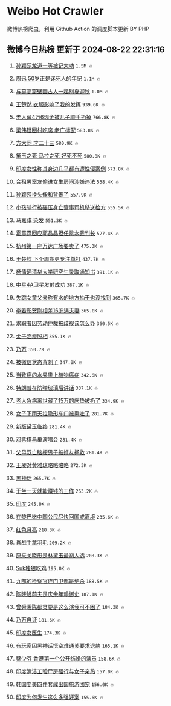 # Weibo Hot Crawler 



微博热榜爬虫，利用 Github Action 的调度脚本更新 BY PHP 


## 微博今日热榜 更新于 2024-08-22 22:31:16 
1. [孙颖莎龙道一等被记大功](https://s.weibo.com/weibo?q=%23%E5%AD%99%E9%A2%96%E8%8E%8E%E9%BE%99%E9%81%93%E4%B8%80%E7%AD%89%E8%A2%AB%E8%AE%B0%E5%A4%A7%E5%8A%9F%23&t=31&band_rank=1&Refer=top) `1.5M 🔥` 

1. [周迅 50岁正是迷死人的年纪](https://s.weibo.com/weibo?q=%E5%91%A8%E8%BF%85%2050%E5%B2%81%E6%AD%A3%E6%98%AF%E8%BF%B7%E6%AD%BB%E4%BA%BA%E7%9A%84%E5%B9%B4%E7%BA%AA&t=31&band_rank=2&Refer=top) `1.1M 🔥` 

1. [与莫高窟壁画古人一起别夏迎秋](https://s.weibo.com/weibo?q=%23%E4%B8%8E%E8%8E%AB%E9%AB%98%E7%AA%9F%E5%A3%81%E7%94%BB%E5%8F%A4%E4%BA%BA%E4%B8%80%E8%B5%B7%E5%88%AB%E5%A4%8F%E8%BF%8E%E7%A7%8B%23&t=31&band_rank=3&Refer=top) `1.0M 🔥` 

1. [王楚然 衣服影响了我的发挥](https://s.weibo.com/weibo?q=%E7%8E%8B%E6%A5%9A%E7%84%B6%20%E8%A1%A3%E6%9C%8D%E5%BD%B1%E5%93%8D%E4%BA%86%E6%88%91%E7%9A%84%E5%8F%91%E6%8C%A5&t=31&band_rank=4&Refer=top) `939.6K 🔥` 

1. [老人藏4万6现金被儿子顺手扔掉](https://s.weibo.com/weibo?q=%23%E8%80%81%E4%BA%BA%E8%97%8F4%E4%B8%876%E7%8E%B0%E9%87%91%E8%A2%AB%E5%84%BF%E5%AD%90%E9%A1%BA%E6%89%8B%E6%89%94%E6%8E%89%23&t=31&band_rank=5&Refer=top) `766.8K 🔥` 

1. [梁伟铿回村吃席 老广标配](https://s.weibo.com/weibo?q=%E6%A2%81%E4%BC%9F%E9%93%BF%E5%9B%9E%E6%9D%91%E5%90%83%E5%B8%AD%20%E8%80%81%E5%B9%BF%E6%A0%87%E9%85%8D&t=31&band_rank=6&Refer=top) `583.8K 🔥` 

1. [方大同 才二十三](https://s.weibo.com/weibo?q=%E6%96%B9%E5%A4%A7%E5%90%8C%20%E6%89%8D%E4%BA%8C%E5%8D%81%E4%B8%89&t=31&band_rank=7&Refer=top) `580.9K 🔥` 

1. [黛玉之死 马拉之死 好死不死](https://s.weibo.com/weibo?q=%E9%BB%9B%E7%8E%89%E4%B9%8B%E6%AD%BB%20%E9%A9%AC%E6%8B%89%E4%B9%8B%E6%AD%BB%20%E5%A5%BD%E6%AD%BB%E4%B8%8D%E6%AD%BB&t=31&band_rank=8&Refer=top) `580.8K 🔥` 

1. [印度女性称其身边几乎都有遭性侵案例](https://s.weibo.com/weibo?q=%23%E5%8D%B0%E5%BA%A6%E5%A5%B3%E6%80%A7%E7%A7%B0%E5%85%B6%E8%BA%AB%E8%BE%B9%E5%87%A0%E4%B9%8E%E9%83%BD%E6%9C%89%E9%81%AD%E6%80%A7%E4%BE%B5%E6%A1%88%E4%BE%8B%23&t=31&band_rank=9&Refer=top) `573.8K 🔥` 

1. [合租男室友偷进女生房间涉嫌违法](https://s.weibo.com/weibo?q=%23%E5%90%88%E7%A7%9F%E7%94%B7%E5%AE%A4%E5%8F%8B%E5%81%B7%E8%BF%9B%E5%A5%B3%E7%94%9F%E6%88%BF%E9%97%B4%E6%B6%89%E5%AB%8C%E8%BF%9D%E6%B3%95%23&t=31&band_rank=10&Refer=top) `558.4K 🔥` 

1. [孙颖莎换头像和背景了](https://s.weibo.com/weibo?q=%E5%AD%99%E9%A2%96%E8%8E%8E%E6%8D%A2%E5%A4%B4%E5%83%8F%E5%92%8C%E8%83%8C%E6%99%AF%E4%BA%86&t=31&band_rank=11&Refer=top) `557.9K 🔥` 

1. [小孩骑行被碾压身亡肇事司机移送检方](https://s.weibo.com/weibo?q=%23%E5%B0%8F%E5%AD%A9%E9%AA%91%E8%A1%8C%E8%A2%AB%E7%A2%BE%E5%8E%8B%E8%BA%AB%E4%BA%A1%E8%82%87%E4%BA%8B%E5%8F%B8%E6%9C%BA%E7%A7%BB%E9%80%81%E6%A3%80%E6%96%B9%23&t=31&band_rank=12&Refer=top) `555.5K 🔥` 

1. [马嘉祺 染发](https://s.weibo.com/weibo?q=%E9%A9%AC%E5%98%89%E7%A5%BA%20%E6%9F%93%E5%8F%91&t=31&band_rank=13&Refer=top) `551.3K 🔥` 

1. [霍震霆回应郭晶晶担任跳水裁判长](https://s.weibo.com/weibo?q=%23%E9%9C%8D%E9%9C%87%E9%9C%86%E5%9B%9E%E5%BA%94%E9%83%AD%E6%99%B6%E6%99%B6%E6%8B%85%E4%BB%BB%E8%B7%B3%E6%B0%B4%E8%A3%81%E5%88%A4%E9%95%BF%23&t=31&band_rank=14&Refer=top) `527.4K 🔥` 

1. [杭州第一座万达广场要卖了](https://s.weibo.com/weibo?q=%23%E6%9D%AD%E5%B7%9E%E7%AC%AC%E4%B8%80%E5%BA%A7%E4%B8%87%E8%BE%BE%E5%B9%BF%E5%9C%BA%E8%A6%81%E5%8D%96%E4%BA%86%23&t=31&band_rank=15&Refer=top) `475.3K 🔥` 

1. [王楚钦 下个周期更专注单打](https://s.weibo.com/weibo?q=%E7%8E%8B%E6%A5%9A%E9%92%A6%20%E4%B8%8B%E4%B8%AA%E5%91%A8%E6%9C%9F%E6%9B%B4%E4%B8%93%E6%B3%A8%E5%8D%95%E6%89%93&t=31&band_rank=16&Refer=top) `437.7K 🔥` 

1. [杨倩晒清华大学研究生录取通知书](https://s.weibo.com/weibo?q=%23%E6%9D%A8%E5%80%A9%E6%99%92%E6%B8%85%E5%8D%8E%E5%A4%A7%E5%AD%A6%E7%A0%94%E7%A9%B6%E7%94%9F%E5%BD%95%E5%8F%96%E9%80%9A%E7%9F%A5%E4%B9%A6%23&t=31&band_rank=17&Refer=top) `391.1K 🔥` 

1. [中星4A卫星发射成功](https://s.weibo.com/weibo?q=%23%E4%B8%AD%E6%98%9F4A%E5%8D%AB%E6%98%9F%E5%8F%91%E5%B0%84%E6%88%90%E5%8A%9F%23&t=31&band_rank=18&Refer=top) `387.1K 🔥` 

1. [失踪女童父亲称有水的地方抽干也没找到](https://s.weibo.com/weibo?q=%23%E5%A4%B1%E8%B8%AA%E5%A5%B3%E7%AB%A5%E7%88%B6%E4%BA%B2%E7%A7%B0%E6%9C%89%E6%B0%B4%E7%9A%84%E5%9C%B0%E6%96%B9%E6%8A%BD%E5%B9%B2%E4%B9%9F%E6%B2%A1%E6%89%BE%E5%88%B0%23&t=31&band_rank=19&Refer=top) `365.7K 🔥` 

1. [李若彤贺刚相差16岁演夫妻](https://s.weibo.com/weibo?q=%23%E6%9D%8E%E8%8B%A5%E5%BD%A4%E8%B4%BA%E5%88%9A%E7%9B%B8%E5%B7%AE16%E5%B2%81%E6%BC%94%E5%A4%AB%E5%A6%BB%23&t=31&band_rank=20&Refer=top) `365.0K 🔥` 

1. [求职者因劳动仲裁被歧视该怎么办](https://s.weibo.com/weibo?q=%23%E6%B1%82%E8%81%8C%E8%80%85%E5%9B%A0%E5%8A%B3%E5%8A%A8%E4%BB%B2%E8%A3%81%E8%A2%AB%E6%AD%A7%E8%A7%86%E8%AF%A5%E6%80%8E%E4%B9%88%E5%8A%9E%23&t=31&band_rank=21&Refer=top) `360.5K 🔥` 

1. [金子涵瘦脱相](https://s.weibo.com/weibo?q=%E9%87%91%E5%AD%90%E6%B6%B5%E7%98%A6%E8%84%B1%E7%9B%B8&t=31&band_rank=22&Refer=top) `355.1K 🔥` 

1. [乃万](https://s.weibo.com/weibo?q=%E4%B9%83%E4%B8%87&t=31&band_rank=23&Refer=top) `350.7K 🔥` 

1. [被微信状态背刺了](https://s.weibo.com/weibo?q=%23%E8%A2%AB%E5%BE%AE%E4%BF%A1%E7%8A%B6%E6%80%81%E8%83%8C%E5%88%BA%E4%BA%86%23&t=31&band_rank=24&Refer=top) `347.0K 🔥` 

1. [当致癌的水果患上植物癌症](https://s.weibo.com/weibo?q=%23%E5%BD%93%E8%87%B4%E7%99%8C%E7%9A%84%E6%B0%B4%E6%9E%9C%E6%82%A3%E4%B8%8A%E6%A4%8D%E7%89%A9%E7%99%8C%E7%97%87%23&t=31&band_rank=25&Refer=top) `342.6K 🔥` 

1. [特朗普在防弹玻璃后讲话](https://s.weibo.com/weibo?q=%23%E7%89%B9%E6%9C%97%E6%99%AE%E5%9C%A8%E9%98%B2%E5%BC%B9%E7%8E%BB%E7%92%83%E5%90%8E%E8%AE%B2%E8%AF%9D%23&t=31&band_rank=26&Refer=top) `337.1K 🔥` 

1. [老人急病离世藏了15万的床垫被扔了](https://s.weibo.com/weibo?q=%23%E8%80%81%E4%BA%BA%E6%80%A5%E7%97%85%E7%A6%BB%E4%B8%96%E8%97%8F%E4%BA%8615%E4%B8%87%E7%9A%84%E5%BA%8A%E5%9E%AB%E8%A2%AB%E6%89%94%E4%BA%86%23&t=31&band_rank=27&Refer=top) `334.9K 🔥` 

1. [女子下雨天拉隐形车门被熏吐了](https://s.weibo.com/weibo?q=%23%E5%A5%B3%E5%AD%90%E4%B8%8B%E9%9B%A8%E5%A4%A9%E6%8B%89%E9%9A%90%E5%BD%A2%E8%BD%A6%E9%97%A8%E8%A2%AB%E7%86%8F%E5%90%90%E4%BA%86%23&t=31&band_rank=28&Refer=top) `281.7K 🔥` 

1. [新版黛玉临终](https://s.weibo.com/weibo?q=%E6%96%B0%E7%89%88%E9%BB%9B%E7%8E%89%E4%B8%B4%E7%BB%88&t=31&band_rank=29&Refer=top) `281.4K 🔥` 

1. [邓紫棋鸟巢演唱会](https://s.weibo.com/weibo?q=%23%E9%82%93%E7%B4%AB%E6%A3%8B%E9%B8%9F%E5%B7%A2%E6%BC%94%E5%94%B1%E4%BC%9A%23&t=31&band_rank=30&Refer=top) `281.4K 🔥` 

1. [父母双亡脑梗男子被好友拯救](https://s.weibo.com/weibo?q=%23%E7%88%B6%E6%AF%8D%E5%8F%8C%E4%BA%A1%E8%84%91%E6%A2%97%E7%94%B7%E5%AD%90%E8%A2%AB%E5%A5%BD%E5%8F%8B%E6%8B%AF%E6%95%91%23&t=31&band_rank=31&Refer=top) `281.4K 🔥` 

1. [王昶对黄雅琼略略略略](https://s.weibo.com/weibo?q=%23%E7%8E%8B%E6%98%B6%E5%AF%B9%E9%BB%84%E9%9B%85%E7%90%BC%E7%95%A5%E7%95%A5%E7%95%A5%E7%95%A5%23&t=31&band_rank=32&Refer=top) `272.3K 🔥` 

1. [黑神话](https://s.weibo.com/weibo?q=%E9%BB%91%E7%A5%9E%E8%AF%9D&t=31&band_rank=33&Refer=top) `265.7K 🔥` 

1. [干坐一天就能赚钱的工作](https://s.weibo.com/weibo?q=%E5%B9%B2%E5%9D%90%E4%B8%80%E5%A4%A9%E5%B0%B1%E8%83%BD%E8%B5%9A%E9%92%B1%E7%9A%84%E5%B7%A5%E4%BD%9C&t=31&band_rank=34&Refer=top) `263.2K 🔥` 

1. [印度](https://s.weibo.com/weibo?q=%E5%8D%B0%E5%BA%A6&t=31&band_rank=35&Refer=top) `245.0K 🔥` 

1. [在黎巴嫩中国公民尽快回国或离境](https://s.weibo.com/weibo?q=%23%E5%9C%A8%E9%BB%8E%E5%B7%B4%E5%AB%A9%E4%B8%AD%E5%9B%BD%E5%85%AC%E6%B0%91%E5%B0%BD%E5%BF%AB%E5%9B%9E%E5%9B%BD%E6%88%96%E7%A6%BB%E5%A2%83%23&t=31&band_rank=36&Refer=top) `235.6K 🔥` 

1. [红色月亮](https://s.weibo.com/weibo?q=%E7%BA%A2%E8%89%B2%E6%9C%88%E4%BA%AE&t=31&band_rank=37&Refer=top) `218.3K 🔥` 

1. [肖战手拿羽毛](https://s.weibo.com/weibo?q=%23%E8%82%96%E6%88%98%E6%89%8B%E6%8B%BF%E7%BE%BD%E6%AF%9B%23&t=31&band_rank=38&Refer=top) `209.2K 🔥` 

1. [原来关晓彤是林黛玉最初人选](https://s.weibo.com/weibo?q=%23%E5%8E%9F%E6%9D%A5%E5%85%B3%E6%99%93%E5%BD%A4%E6%98%AF%E6%9E%97%E9%BB%9B%E7%8E%89%E6%9C%80%E5%88%9D%E4%BA%BA%E9%80%89%23&t=31&band_rank=39&Refer=top) `208.3K 🔥` 

1. [Suk独狼吃鸡](https://s.weibo.com/weibo?q=%23Suk%E7%8B%AC%E7%8B%BC%E5%90%83%E9%B8%A1%23&t=31&band_rank=40&Refer=top) `195.0K 🔥` 

1. [九部的检察官连门卫都是绝杀](https://s.weibo.com/weibo?q=%E4%B9%9D%E9%83%A8%E7%9A%84%E6%A3%80%E5%AF%9F%E5%AE%98%E8%BF%9E%E9%97%A8%E5%8D%AB%E9%83%BD%E6%98%AF%E7%BB%9D%E6%9D%80&t=31&band_rank=41&Refer=top) `188.5K 🔥` 

1. [陈晓旭前夫是庆余年赖御史](https://s.weibo.com/weibo?q=%23%E9%99%88%E6%99%93%E6%97%AD%E5%89%8D%E5%A4%AB%E6%98%AF%E5%BA%86%E4%BD%99%E5%B9%B4%E8%B5%96%E5%BE%A1%E5%8F%B2%23&t=31&band_rank=42&Refer=top) `187.1K 🔥` 

1. [曾舜晞陈都灵要是这么演我可不困了](https://s.weibo.com/weibo?q=%E6%9B%BE%E8%88%9C%E6%99%9E%E9%99%88%E9%83%BD%E7%81%B5%E8%A6%81%E6%98%AF%E8%BF%99%E4%B9%88%E6%BC%94%E6%88%91%E5%8F%AF%E4%B8%8D%E5%9B%B0%E4%BA%86&t=31&band_rank=43&Refer=top) `184.3K 🔥` 

1. [乃万自证](https://s.weibo.com/weibo?q=%E4%B9%83%E4%B8%87%E8%87%AA%E8%AF%81&t=31&band_rank=44&Refer=top) `181.6K 🔥` 

1. [印度女医生](https://s.weibo.com/weibo?q=%E5%8D%B0%E5%BA%A6%E5%A5%B3%E5%8C%BB%E7%94%9F&t=31&band_rank=45&Refer=top) `174.3K 🔥` 

1. [有玩家因黑神话悟空难通关要求退款](https://s.weibo.com/weibo?q=%23%E6%9C%89%E7%8E%A9%E5%AE%B6%E5%9B%A0%E9%BB%91%E7%A5%9E%E8%AF%9D%E6%82%9F%E7%A9%BA%E9%9A%BE%E9%80%9A%E5%85%B3%E8%A6%81%E6%B1%82%E9%80%80%E6%AC%BE%23&t=31&band_rank=46&Refer=top) `165.1K 🔥` 

1. [蔡少芬 香港第一个公开结婚的演员](https://s.weibo.com/weibo?q=%E8%94%A1%E5%B0%91%E8%8A%AC%20%E9%A6%99%E6%B8%AF%E7%AC%AC%E4%B8%80%E4%B8%AA%E5%85%AC%E5%BC%80%E7%BB%93%E5%A9%9A%E7%9A%84%E6%BC%94%E5%91%98&t=31&band_rank=47&Refer=top) `158.6K 🔥` 

1. [印度清洁工验尸房强行与女子亲热](https://s.weibo.com/weibo?q=%23%E5%8D%B0%E5%BA%A6%E6%B8%85%E6%B4%81%E5%B7%A5%E9%AA%8C%E5%B0%B8%E6%88%BF%E5%BC%BA%E8%A1%8C%E4%B8%8E%E5%A5%B3%E5%AD%90%E4%BA%B2%E7%83%AD%23&t=31&band_rank=48&Refer=top) `157.0K 🔥` 

1. [韩国变美四件套成出国旅游团宠](https://s.weibo.com/weibo?q=%23%E9%9F%A9%E5%9B%BD%E5%8F%98%E7%BE%8E%E5%9B%9B%E4%BB%B6%E5%A5%97%E6%88%90%E5%87%BA%E5%9B%BD%E6%97%85%E6%B8%B8%E5%9B%A2%E5%AE%A0%23&t=31&band_rank=49&Refer=top) `156.0K 🔥` 

1. [印度为何发生这么多强奸案](https://s.weibo.com/weibo?q=%23%E5%8D%B0%E5%BA%A6%E4%B8%BA%E4%BD%95%E5%8F%91%E7%94%9F%E8%BF%99%E4%B9%88%E5%A4%9A%E5%BC%BA%E5%A5%B8%E6%A1%88%23&t=31&band_rank=50&Refer=top) `155.6K 🔥` 

